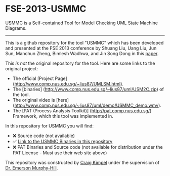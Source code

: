 # FSE-2013-USMMC
USMMC is a Self-contained Tool for Model Checking UML State Machine Diagrams.

***

This is a github repository for the tool "USMMC" which has been developed and presented at the FSE 2013 conference by Shuang Liu, Uang Liu, Jun Sun, Manchun Zheng, Bimlesh Wadhwa, and Jin Song Dong in this [paper](http://dl.acm.org/citation.cfm?id=2494595).  

This _is not_ the original repository for the tool. Here are some links to the original project:

  - The official [Project Page] (http://www.comp.nus.edu.sg/~lius87/UMLSM.html).
  - The [binaries] (http://www.comp.nus.edu.sg/~lius87/uml/USM2C.zip) of the tool.
  - The original video is [here] (http://www.comp.nus.edu.sg/~lius87/uml/demo/USMMC_demo.wmv).
  - The [PAT (Process Analysis Toolkit)] (http://pat.comp.nus.edu.sg/) Framework, which this tool was implemented in.

In this repository for USMMC you will find:

  - :x: Source code (not available)
  - :white_check_mark: [Link to the USMMC Binaries in this repository](/USMMCBinaries)
  - :x: PAT Binaries and Source code (not available for distribution under the PAT License - Must use their web site above)

This repository was constructed by [Craig Kimpel](https://github.com/cskimpel) under the supervision of [Dr. Emerson Murphy-Hill](https://github.com/CaptainEmerson).
